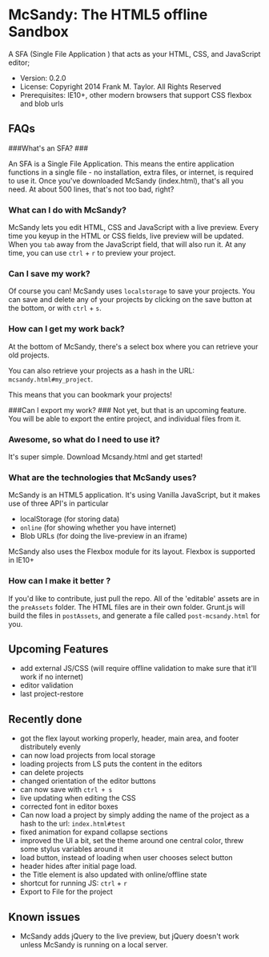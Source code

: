# McSandy: The HTML5 offline Sandbox #

A SFA (Single File Application ) that acts as your HTML, CSS, and JavaScript editor;

 * Version: 0.2.0
 * License: Copyright 2014 Frank M. Taylor. All Rights Reserved
 * Prerequisites: IE10+, other modern browsers that support CSS flexbox and blob urls

## FAQs ##
###What's an SFA? ###

An SFA is a Single File Application. This means the entire application functions in a single file - no installation, extra files, or internet, is required to use it. Once you've downloaded McSandy (index.html), that's all you need. At about 500 lines, that's not too bad, right?

### What can I do with McSandy? ###
McSandy lets you edit HTML, CSS and JavaScript with a live preview. Every time you keyup in the HTML or CSS fields, live preview will be updated. When you `tab` away from the JavaScript field, that will also run it. At any time, you can use `ctrl` + `r` to preview your project. 

### Can I save my work? ###
Of course you can! McSandy uses `localstorage` to save your projects. You can save and delete any of your projects by clicking on the save button at the bottom, or with `ctrl` + `s`.

### How can I get my work back? ###
At the bottom of McSandy, there's a select box where you can retrieve your old projects. 

You can also retrieve your projects as a hash in the URL: `mcsandy.html#my_project`. 

This means that you can bookmark your projects!

###Can I export my work? ###
Not yet, but that is an upcoming feature. You will be able to export the entire project, and individual files from it. 

### Awesome, so what do I need to use it? ###
It's super simple. Download Mcsandy.html and get started! 

### What are the technologies that McSandy uses? ###
McSandy is an HTML5 application. It's using Vanilla JavaScript, but it makes use of three API's in particular
 + localStorage (for storing data)
 + `online` (for showing whether you have internet)
 + Blob URLs (for doing the live-preview in an iframe)

McSandy also uses the Flexbox module for its layout. Flexbox is supported in IE10+ 


### How can I make it better ?
If you'd like to contribute, just pull the repo. All of the 'editable' assets are in the `preAssets` folder. The HTML files are in their own folder.  Grunt.js will build the files in `postAssets`, and generate a file called `post-mcsandy.html` for you. 

## Upcoming Features ##
 + add external JS/CSS (will require offline validation to make sure that it'll work if no internet)
 + editor validation
 + last project-restore


## Recently done ##
 + got the flex layout working properly, header, main area, and footer distributely evenly
 + can now load projects from local storage
 + loading projects from LS puts the content in the editors
 + can delete projects
 + changed orientation of the editor buttons
 + can now save with `ctrl + s`
 + live updating when editing the CSS
 + corrected font in editor boxes
 + Can now load a project by simply adding the name of the project as a hash to the url: `index.html#test`
 + fixed animation for expand collapse sections
 + improved the UI a bit, set the theme around one central color, threw some stylus variables around it
 + load button, instead of loading when user chooses select button
 + header hides after initial page load. 
 + the Title element is also updated with online/offline state
 + shortcut for running JS: `ctrl` + `r`
 + Export to File for the project

## Known issues ##
 + McSandy adds jQuery to the live preview, but jQuery doesn't work unless McSandy is running on a local server. 



 



 



	       
